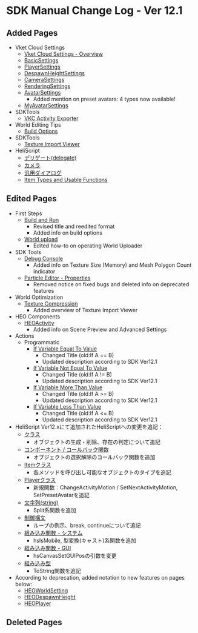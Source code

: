 # SDK Manual Change Log - Ver 12.1

## Added Pages

- Vket Cloud Settings
  - [Vket Cloud Settings - Overview](https://vrhikky.github.io/VketCloudSDK_Documents/12.1/en/VketCloudSettings/Overview.html)
  - [BasicSettings](https://vrhikky.github.io/VketCloudSDK_Documents/12.1/en/VketCloudSettings/BasicSettings.html)
  - [PlayerSettings](https://vrhikky.github.io/VketCloudSDK_Documents/12.1/en/VketCloudSettings/PlayerSettings.html)
  - [DespawnHeightSettings](https://vrhikky.github.io/VketCloudSDK_Documents/12.1/en/VketCloudSettings/DespawnHeightSettings.html)
  - [CameraSettings](https://vrhikky.github.io/VketCloudSDK_Documents/12.1/en/VketCloudSettings/CameraSettings.html)
  - [RenderingSettings](https://vrhikky.github.io/VketCloudSDK_Documents/12.1/en/VketCloudSettings/RenderingSettings.html)
  - [AvatarSettings](https://vrhikky.github.io/VketCloudSDK_Documents/12.1/en/VketCloudSettings/AvatarSettings.html)
    - Added mention on preset avatars: 4 types now available!
  - [MyAvatarSettings](https://vrhikky.github.io/VketCloudSDK_Documents/12.1/en/VketCloudSettings/MyAvatarSettings.html)
- SDKTools
  - [VKC Activity Exporter](https://vrhikky.github.io/VketCloudSDK_Documents/12.1/en/SDKTools/VKCActivityExporter.html)
- World Editing Tips
  - [Build Options](https://vrhikky.github.io/VketCloudSDK_Documents/12.1/en/WorldEditingTips/BuildOptions.html)
- SDKTools
  - [Texture Import Viewer](https://vrhikky.github.io/VketCloudSDK_Documents/12.1/en/SDKTools/TextureImportViewer.html)
- HeliScript
  - [デリゲート(delegate)](https://vrhikky.github.io/VketCloudSDK_Documents/12.1/ja/hs/hs_delegate.html)
  - [カメラ](https://vrhikky.github.io/VketCloudSDK_Documents/12.1/ja/hs/hs_system_function_camera.html)
  - [汎用ダイアログ](https://vrhikky.github.io/VketCloudSDK_Documents/12.1/ja/hs/hs_system_function_commondialog.html)
  - [Item Types and Usable Functions](https://vrhikky.github.io/VketCloudSDK_Documents/12.1/en/hs/hs_item_types_functions.html)

## Edited Pages

- First Steps
  - [Build and Run](https://vrhikky.github.io/VketCloudSDK_Documents/12.1/en/FirstStep/BuildAndRun.html)
    - Revised title and reedited format
    - Added info on build options
  - [World upload](https://vrhikky.github.io/VketCloudSDK_Documents/12.1/en/FirstStep/WorldUpload.html)
    - Edited how-to on operating World Uploader
- SDK Tools
  - [Debug Console](https://vrhikky.github.io/VketCloudSDK_Documents/12.1/en/debugconsole/debugconsole.html)
    - Added info on Texture Size (Memory) and Mesh Polygon Count indicator
  - [Particle Editor - Properties](https://vrhikky.github.io/VketCloudSDK_Documents/12.1/en/particleeditor/pe_about_properties.html)
    - Removed notice on fixed bugs and deleted info on deprecated features
- World Optimization
  - [Texture Compression](https://vrhikky.github.io/VketCloudSDK_Documents/12.1/en/WorldOptimization/TextureCompression.html)
    - Added overview of Texture Import Viewer
- HEO Components
  - [HEOActivity](https://vrhikky.github.io/VketCloudSDK_Documents/12.1/en/HEOComponents/HEOActivity.html)
    - Added info on Scene Preview and Advanced Settings
- Actions
  - Programmatic
    - [If Variable Equal To Value](https://vrhikky.github.io/VketCloudSDK_Documents/12.1/en/Actions/Programmatic/IfEqual.html)
      - Changed Title (old:If A == B)
      - Updated description according to SDK Ver12.1
    - [If Variable Not Equal To Value](https://vrhikky.github.io/VketCloudSDK_Documents/12.1/en/Actions/Programmatic/IfNotEqual.html)
      - Changed Title (old:If A != B)
      - Updated description according to SDK Ver12.1
    - [If Variable More Than Value](https://vrhikky.github.io/VketCloudSDK_Documents/12.1/en/Actions/Programmatic/IfMoreThan.html)
      - Changed Title (old:If A >= B)
      - Updated description according to SDK Ver12.1
    - [If Variable Less Than Value](https://vrhikky.github.io/VketCloudSDK_Documents/12.1/en/Actions/Programmatic/IfLessThan.html)
      - Changed Title (old:If A <= B)
      - Updated description according to SDK Ver12.1
- HeliScript
Ver12.xにて追加されたHeliScriptへの変更を追記：
  - [クラス](https://vrhikky.github.io/VketCloudSDK_Documents/12.1/ja/hs/hs_class.html)
    - オブジェクトの生成・削除、存在の判定について追記
  - [コンポーネント / コールバック関数](https://vrhikky.github.io/VketCloudSDK_Documents/12.1/ja/hs/hs_component.html)
    - オブジェクトの選択解除のコールバック関数を追加
  - [Itemクラス](https://vrhikky.github.io/VketCloudSDK_Documents/12.1/ja/hs/hs_class_item.html)
    - 各メソッドを呼び出し可能なオブジェクトのタイプを追記
  - [Playerクラス](https://vrhikky.github.io/VketCloudSDK_Documents/12.1/ja/hs/hs_class_item.html)
    - 新規関数：ChangeActivityMotion / SetNextActivityMotion, SetPresetAvatarを追記
  - [文字列(string)](https://vrhikky.github.io/VketCloudSDK_Documents/12.1/ja/hs/hs_string.html)
    - Split系関数を追加
  - [制御構文](https://vrhikky.github.io/VketCloudSDK_Documents/12.1/ja/hs/hs_statement_control.html)
    - ループの例示、break, continueについて追記
  - [組み込み関数 - システム](https://vrhikky.github.io/VketCloudSDK_Documents/12.1/ja/hs/hs_system_function.html)
    - hsIsMobile, 型変換(キャスト)系関数を追加
  - [組み込み関数 - GUI](https://vrhikky.github.io/VketCloudSDK_Documents/12.1/ja/hs/hs_system_function_gui.html)
    - hsCanvasSetGUIPosの引数を変更
  - [組み込み型](https://vrhikky.github.io/VketCloudSDK_Documents/12.1/ja/hs/hs_var.html)
    - ToString関数を追記
- According to deprecation, added notation to new features on pages below:
  - [HEOWorldSetting](https://vrhikky.github.io/VketCloudSDK_Documents/12.1/en/HEOComponents/HEOWorldSetting.html)  
  - [HEODespawnHeight](https://vrhikky.github.io/VketCloudSDK_Documents/12.1/en/HEOComponents/HEODespawnHeight.html)  
  - [HEOPlayer](https://vrhikky.github.io/VketCloudSDK_Documents/12.1/en/HEOComponents/HEOPlayer.html)  

## Deleted Pages

